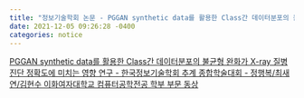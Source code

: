 ```yaml
---
title: "정보기술학회 논문 - PGGAN synthetic data를 활용한 Class간 데이터분포의 불균형 완화가 X-ray 질병 진단 정확도에 미치는 영향 연구" 
date: 2021-12-05 09:26:28 -0400
categories: notice
---
```


<a href="https://faculty-hieonn.github.io/files/PGGAN synthetic data를 활용한 Class간 데이터분포의 불균형 완화가 X-ray 질병 진단 정확도 연구.pdf" target="_blank">PGGAN synthetic data를 활용한 Class간 데이터분포의 불균형 완화가 X-ray 질병 진단 정확도에 미치는 영향 연구 - 한국정보기술학회 추계 종합학술대회 - 정행복/최새연/김현수 이화여자대학교 컴퓨터공학전공 학부 부문 동상</a>
